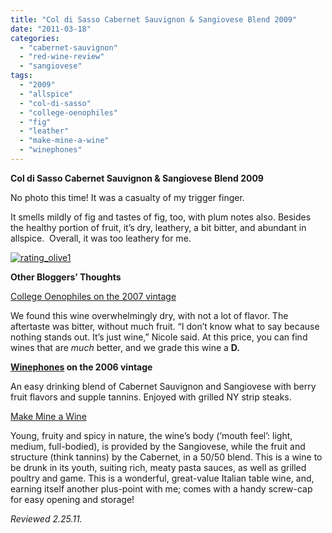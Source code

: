 ```yaml
---
title: "Col di Sasso Cabernet Sauvignon & Sangiovese Blend 2009"
date: "2011-03-18"
categories: 
  - "cabernet-sauvignon"
  - "red-wine-review"
  - "sangiovese"
tags: 
  - "2009"
  - "allspice"
  - "col-di-sasso"
  - "college-oenophiles"
  - "fig"
  - "leather"
  - "make-mine-a-wine"
  - "winephones"
---
```


**Col di Sasso Cabernet Sauvignon & Sangiovese Blend 2009**

No photo this time! It was a casualty of my trigger finger.

It smells mildly of fig and tastes of fig, too, with plum notes also. Besides the healthy portion of fruit, it’s dry, leathery, a bit bitter, and abundant in allspice.  Overall, it was too leathery for me.

[![](http://s3.amazonaws.com/thegourmez-wpmedia/2009/04/rating_olive1.gif "rating_olive1")](http://s3.amazonaws.com/thegourmez-wpmedia/2009/04/rating_olive1.gif)

**Other Bloggers’ Thoughts**

[College Oenophiles on the 2007 vintage](http://collegeoenophiles.wordpress.com/2011/02/15/red-bicyclette-merlot-col-di-sasso/)

We found this wine overwhelmingly dry, with not a lot of flavor. The aftertaste was bitter, without much fruit. “I don’t know what to say because nothing stands out. It’s just wine,” Nicole said. At this price, you can find wines that are _much_ better, and we grade this wine a **D.**

**[Winephones](http://www.winephones.com/2009/06/banfi-col-di-sasso-2006.html) on the 2006 vintage**

An easy drinking blend of Cabernet Sauvignon and Sangiovese with berry fruit flavors and supple tannins. Enjoyed with grilled NY strip steaks.

[Make Mine a Wine](http://makemineawine.blogspot.com/2009/12/italy-comes-to-tortola-one-for-bvis.html)

Young, fruity and spicy in nature, the wine’s body (‘mouth feel’: light, medium, full-bodied), is provided by the Sangiovese, while the fruit and structure (think tannins) by the Cabernet, in a 50/50 blend. This is a wine to be drunk in its youth, suiting rich, meaty pasta sauces, as well as grilled poultry and game. This is a wonderful, great-value Italian table wine, and, earning itself another plus-point with me; comes with a handy screw-cap for easy opening and storage!

_Reviewed 2.25.11._

